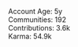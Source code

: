 Account Age: 5y                                                      
Communities: 192                                                  
Contributions: 3.6k                                                 
Karma: 54.9k                                                      